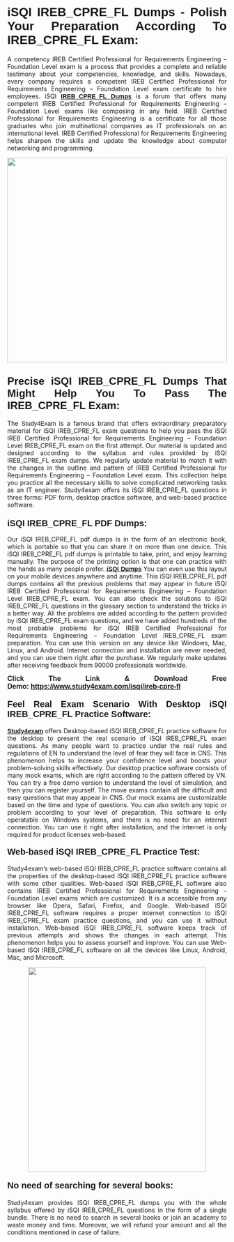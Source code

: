 <h1 style="text-align: justify;"><strong><span style="font-family:Lucida Sans Unicode,Lucida Grande,sans-serif;">iSQI IREB_CPRE_FL Dumps - Polish Your Preparation According To IREB_CPRE_FL Exam:</span></strong></h1>

<p style="text-align: justify;">A competency IREB Certified Professional for Requirements Engineering – Foundation Level exam is a process that provides a complete and reliable testimony about your competencies, knowledge, and skills. Nowadays, every company requires a competent IREB Certified Professional for Requirements Engineering – Foundation Level exam certificate to hire employees. iSQI <a href="https://www.study4exam.com/isqi/ireb-cpre-fl-valid-dumps"><span style="font-family:Verdana,Geneva,sans-serif;"><strong>IREB_CPRE_FL Dumps</strong></span></a> is a forum that offers many competent IREB Certified Professional for Requirements Engineering – Foundation Level exams like composing in any field. IREB Certified Professional for Requirements Engineering is a certificate for all those graduates who join multinational companies as IT professionals on an international level. IREB Certified Professional for Requirements Engineering helps sharpen the skills and update the knowledge about computer networking and programming.</p>

<p style="text-align: justify;"><a href="https://www.study4exam.com/isqi/ireb-cpre-fl"><img alt="" src="https://www.thequestionanswers.com/wp-content/uploads/2022/06/S4E-Cert-Exams-Questions-Banner.webp" style="width: 100%; height: 470px;" /></a></p>

<h2 style="text-align: justify;"><span style="font-family:Lucida Sans Unicode,Lucida Grande,sans-serif;"><strong><span style="font-size:24px;">Precise iSQI IREB_CPRE_FL Dumps That Might Help You To Pass The IREB_CPRE_FL Exam:</span></strong></span></h2>

<p style="text-align: justify;">The <span style="font-family:Lucida Sans Unicode,Lucida Grande,sans-serif;">Study4Exam</span> is a famous brand that offers extraordinary preparatory material for iSQI IREB_CPRE_FL exam questions to help you pass the iSQI IREB Certified Professional for Requirements Engineering – Foundation Level IREB_CPRE_FL exam on the first attempt. Our material is updated and designed according to the syllabus and rules provided by iSQI IREB_CPRE_FL exam dumps. We regularly update material to match it with the changes in the outline and pattern of IREB Certified Professional for Requirements Engineering – Foundation Level exam. This collection helps you practice all the necessary skills to solve complicated networking tasks as an IT engineer. Study4exam offers its iSQI IREB_CPRE_FL questions in three forms: PDF form, desktop practice software, and web-based practice software. </p>

<h3 style="text-align: justify;"><strong><span style="font-size:20px;"><span style="font-family:Lucida Sans Unicode,Lucida Grande,sans-serif;">iSQI IREB_CPRE_FL PDF Dumps:</span></span></strong></h3>

<p style="text-align: justify;">Our iSQI IREB_CPRE_FL pdf dumps is in the form of an electronic book, which is portable so that you can share it on more than one device. This iSQI IREB_CPRE_FL pdf dumps is printable to take, print, and enjoy learning manually. The purpose of the printing option is that one can practice with the hands as many people prefer. <a href="https://www.study4exam.com/isqi-exams"><span style="font-family:Lucida Sans Unicode,Lucida Grande,sans-serif;"><strong>iSQI Dumps</strong></span></a> You can even use this layout on your mobile devices anywhere and anytime. This iSQI IREB_CPRE_FL pdf dumps contains all the previous problems that may appear in future iSQI IREB Certified Professional for Requirements Engineering – Foundation Level IREB_CPRE_FL exam. You can also check the solutions to iSQI IREB_CPRE_FL questions in the glossary section to understand the tricks in a better way. All the problems are added according to the pattern provided by iSQI IREB_CPRE_FL exam questions, and we have added hundreds of the most probable problems for iSQI IREB Certified Professional for Requirements Engineering – Foundation Level IREB_CPRE_FL exam preparation. You can use this version on any device like Windows, Mac, Linux, and Android. Internet connection and installation are never needed, and you can use them right after the purchase. We regularly make updates after receiving feedback from 90000 professionals worldwide.</p>

<p style="text-align: justify;"><span style="font-family:Lucida Sans Unicode,Lucida Grande,sans-serif;"><strong><span style="font-size:16px;">Click The Link & Download Free Demo:</span></strong></span> <strong><span style="font-family:Lucida Sans Unicode,Lucida Grande,sans-serif;"><span style="font-size:16px;"><a href="https://www.study4exam.com/isqi/ireb-cpre-fl">https://www.study4exam.com/isqi/ireb-cpre-fl</a></span></span></strong></p>

<h4 style="text-align: justify;"><strong><span style="font-family:Lucida Sans Unicode,Lucida Grande,sans-serif;"><span style="font-size:20px;">Feel Real Exam Scenario With Desktop iSQI IREB_CPRE_FL Practice Software:</span></span></strong></h4>

<p style="text-align: justify;"><a href="https://www.study4exam.com/"><span style="font-family:Verdana,Geneva,sans-serif;"><strong>Study4exam</strong></span></a> offers Desktop-based iSQI IREB_CPRE_FL practice software for the desktop to present the real scenario of iSQI IREB_CPRE_FL exam questions. As many people want to practice under the real rules and regulations of EN to understand the level of fear they will face in CNS. This phenomenon helps to increase your confidence level and boosts your problem-solving skills effectively. Our desktop practice software consists of many mock exams, which are right according to the pattern offered by VN. You can try a free demo version to understand the level of simulation, and then you can register yourself. The move exams contain all the difficult and easy questions that may appear in CNS. Our mock exams are customizable based on the time and type of questions. You can also switch any topic or problem according to your level of preparation. This software is only operatable on Windows systems, and there is no need for an internet connection. You can use it right after installation, and the internet is only required for product licenses web-based. </p>

<h4 style="text-align: justify;"><span style="font-family:Lucida Sans Unicode,Lucida Grande,sans-serif;"><strong><span style="font-size:20px;">Web-based iSQI IREB_CPRE_FL Practice Test:</span></strong></span></h4>

<p style="text-align: justify;">Study4exam’s web-based iSQI IREB_CPRE_FL practice software contains all the properties of the desktop-based iSQI IREB_CPRE_FL practice software with some other qualities. Web-based iSQI IREB_CPRE_FL software also contains IREB Certified Professional for Requirements Engineering – Foundation Level exams which are customized. It is a accessible from any browser like Opera, Safari, Firefox, and Google. Web-based iSQI IREB_CPRE_FL software requires a proper internet connection to iSQI IREB_CPRE_FL exam practice questions, and you can use it without installation. Web-based iSQI IREB_CPRE_FL software keeps track of previous attempts and shows the changes in each attempt. This phenomenon helps you to assess yourself and improve. You can use Web-based iSQI IREB_CPRE_FL software on all the devices like Linux, Android, Mac, and Microsoft.</p>

<p style="text-align: center;"><a href="https://www.study4exam.com/isqi/ireb-cpre-fl"><img alt="" src="https://www.thequestionanswers.com/wp-content/uploads/2022/06/S4E-Cert-Exams-Questions-Discount-Banner.webp" style="width: 90%; height: 470px;" /></a></p>

<h4 style="text-align: justify;"><span style="font-family:Lucida Sans Unicode,Lucida Grande,sans-serif;"><strong><span style="font-size:20px;">No need of searching for several books:</span></strong></span></h4>

<p style="text-align: justify;">Study4exam provides iSQI IREB_CPRE_FL dumps you with the whole syllabus offered by iSQI IREB_CPRE_FL questions in the form of a single bundle. There is no need to search in several books or join an academy to waste money and time. Moreover, we will refund your amount and all the conditions mentioned in case of failure.</p>
